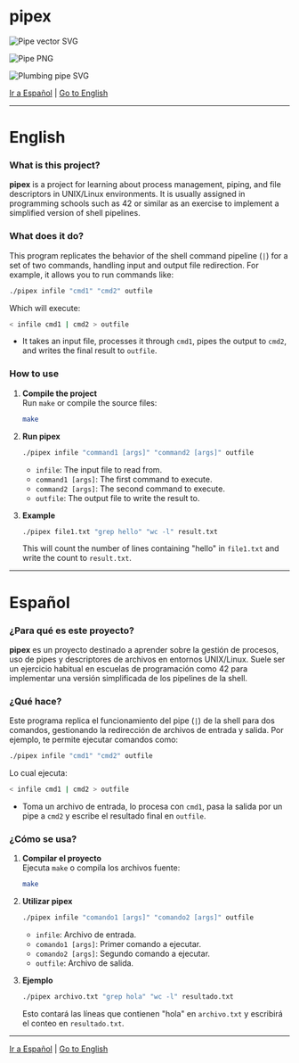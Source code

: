 # pipex

![Pipe vector SVG](https://upload.wikimedia.org/wikipedia/commons/1/1d/Pipe_icon.svg)

![Pipe PNG](https://img.icons8.com/color/96/000000/pipe.png)

![Plumbing pipe SVG](https://upload.wikimedia.org/wikipedia/commons/5/5a/Plumbing-pipe.svg)

[Ir a Español](#español) | [Go to English](#english)

---

# English

### What is this project?

**pipex** is a project for learning about process management, piping, and file descriptors in UNIX/Linux environments. It is usually assigned in programming schools such as 42 or similar as an exercise to implement a simplified version of shell pipelines.

### What does it do?

This program replicates the behavior of the shell command pipeline (`|`) for a set of two commands, handling input and output file redirection. For example, it allows you to run commands like:

```bash
./pipex infile "cmd1" "cmd2" outfile
```

Which will execute:

```bash
< infile cmd1 | cmd2 > outfile
```

- It takes an input file, processes it through `cmd1`, pipes the output to `cmd2`, and writes the final result to `outfile`.

### How to use

1. **Compile the project**  
   Run `make` or compile the source files:

   ```bash
   make
   ```

2. **Run pipex**

   ```bash
   ./pipex infile "command1 [args]" "command2 [args]" outfile
   ```

   - `infile`: The input file to read from.
   - `command1 [args]`: The first command to execute.
   - `command2 [args]`: The second command to execute.
   - `outfile`: The output file to write the result to.

3. **Example**

   ```bash
   ./pipex file1.txt "grep hello" "wc -l" result.txt
   ```

   This will count the number of lines containing "hello" in `file1.txt` and write the count to `result.txt`.

---

# Español

### ¿Para qué es este proyecto?

**pipex** es un proyecto destinado a aprender sobre la gestión de procesos, uso de pipes y descriptores de archivos en entornos UNIX/Linux. Suele ser un ejercicio habitual en escuelas de programación como 42 para implementar una versión simplificada de los pipelines de la shell.

### ¿Qué hace?

Este programa replica el funcionamiento del pipe (`|`) de la shell para dos comandos, gestionando la redirección de archivos de entrada y salida. Por ejemplo, te permite ejecutar comandos como:

```bash
./pipex infile "cmd1" "cmd2" outfile
```

Lo cual ejecuta:

```bash
< infile cmd1 | cmd2 > outfile
```

- Toma un archivo de entrada, lo procesa con `cmd1`, pasa la salida por un pipe a `cmd2` y escribe el resultado final en `outfile`.

### ¿Cómo se usa?

1. **Compilar el proyecto**  
   Ejecuta `make` o compila los archivos fuente:

   ```bash
   make
   ```

2. **Utilizar pipex**

   ```bash
   ./pipex infile "comando1 [args]" "comando2 [args]" outfile
   ```

   - `infile`: Archivo de entrada.
   - `comando1 [args]`: Primer comando a ejecutar.
   - `comando2 [args]`: Segundo comando a ejecutar.
   - `outfile`: Archivo de salida.

3. **Ejemplo**

   ```bash
   ./pipex archivo.txt "grep hola" "wc -l" resultado.txt
   ```

   Esto contará las líneas que contienen "hola" en `archivo.txt` y escribirá el conteo en `resultado.txt`.

---

[Ir a Español](#español) | [Go to English](#english)
